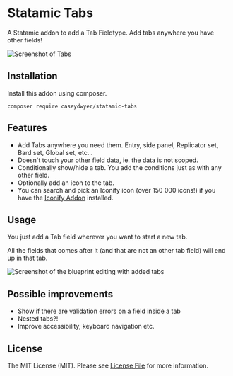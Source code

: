 # Statamic Tabs

A Statamic addon to add a Tab Fieldtype. Add tabs anywhere you have other fields!

![Screenshot of Tabs](docs/screenshot1.png)

## Installation

Install this addon using composer.

```cli
composer require caseydwyer/statamic-tabs
```

## Features

- Add Tabs anywhere you need them. Entry, side panel, Replicator set, Bard set, Global set, etc...
- Doesn't touch your other field data, ie. the data is not scoped.
- Conditionally show/hide a tab. You add the conditions just as with any other field.
- Optionally add an icon to the tab.
- You can search and pick an Iconify icon (over 150 000 icons!) if you have the [Iconify Addon](https://github.com/caseydwyer/statamic-iconify) installed.

## Usage

You just add a Tab field wherever you want to start a new tab. 

All the fields that comes after it (and that are not an other tab field) will end up in that tab.

![Screenshot of the blueprint editing with added tabs](docs/screenshot2.png)

## Possible improvements

- Show if there are validation errors on a field inside a tab
- Nested tabs?!
- Improve accessibility, keyboard navigation etc.

## License

The MIT License (MIT). Please see [License File](LICENSE.md) for more information.
